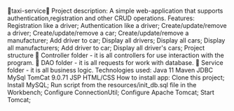 🚖taxi-service🚖
Project description:
A simple web-application that supports authentication,registration and other CRUD operations.
Features:
Registration like a driver;
Authentication like a driver;
Create/update/remove a driver;
Create/update/remove a car;
Create/update/remove a manufacturer;
Add driver to car;
Display all drivers;
Display all cars;
Display all manufacturers;
Add driver to car;
Display all driver's cars;
Project structure
📂 Controller folder - it is all controllers for use interaction with the program.
📂 DAO folder - it is all requests for work with database.
📂 Service folder - it is all business logic.
Technologies used:
Java 11
Maven
JDBC
MySql
TomCat 9.0.71
JSP
HTML/CSS
How to install app:
Clone this project;
Install MySQL;
Run script from the resources/init_db.sql file in the Workbench;
Configure ConnectionUtil;
Configure Apache Tomcat;
Start Tomcat;
